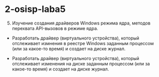 # 2-osisp-laba5
5. Изучение создания драйверов Windows режима ядра, методов перехвата API-вызовов в режиме ядра.

- Разработать драйвер (виртуального устройства), который отслеживает измнения в реестре Windows заданным процессом (или за какое-то время)
и создает на диске журнал.

- Разработать драйвер (виртуального устройства), который отслеживает изменения на диске заданным процессом (или за какое-то время)
и создает на диске журнал.
